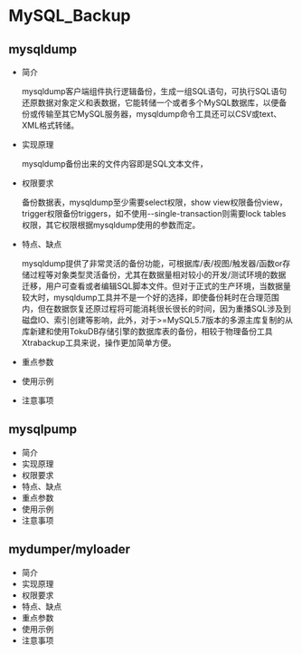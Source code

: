# 			MySQL_Backup

## mysqldump

- 简介

  mysqldump客户端组件执行逻辑备份，生成一组SQL语句，可执行SQL语句还原数据对象定义和表数据，它能转储一个或者多个MySQL数据库，以便备份或传输至其它MySQL服务器，mysqldump命令工具还可以CSV或text、XML格式转储。

- 实现原理

  mysqldump备份出来的文件内容即是SQL文本文件，

- 权限要求

  备份数据表，mysqldump至少需要select权限，show view权限备份view，trigger权限备份triggers，如不使用--single-transaction则需要lock tables权限，其它权限根据mysqldump使用的参数而定。

- 特点、缺点

  mysqldump提供了非常灵活的备份功能，可根据库/表/视图/触发器/函数or存储过程等对象类型灵活备份，尤其在数据量相对较小的开发/测试环境的数据迁移，用户可查看或者编辑SQL脚本文件。但对于正式的生产环境，当数据量较大时，mysqldump工具并不是一个好的选择，即使备份耗时在合理范围内，但在数据恢复还原过程将可能消耗很长很长的时间，因为重播SQL涉及到磁盘IO、索引创建等影响，此外，对于>=MySQL5.7版本的多源主库复制的从库新建和使用TokuDB存储引擎的数据库表的备份，相较于物理备份工具Xtrabackup工具来说，操作更加简单方便。

- 重点参数

- 使用示例

- 注意事项

## mysqlpump

- 简介
- 实现原理
- 权限要求
- 特点、缺点
- 重点参数
- 使用示例
- 注意事项

## mydumper/myloader

- 简介
- 实现原理
- 权限要求
- 特点、缺点
- 重点参数
- 使用示例
- 注意事项

